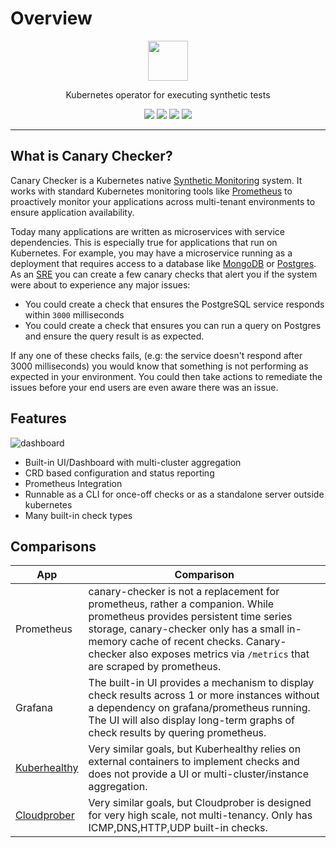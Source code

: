 # Overview
<div align="center"> <img src="docs/canary-checker.png" height="64px"></img></div>
  <p align="center">Kubernetes operator for executing synthetic tests</p>
<p align="center">
<a href="https://github.com/flanksource/canary-checker/actions"><img src="https://github.com/flanksource/canary-checker/workflows/Test/badge.svg"></a>
<a href="https://goreportcard.com/report/github.com/flanksource/canary-checker"><img src="https://goreportcard.com/badge/github.com/flanksource/canary-checker"></a>
<img src="https://img.shields.io/github/license/flanksource/canary-checker.svg?style=flat-square"/>
<a href="https://canary-checker.docs.flanksource.com"> <img src="https://img.shields.io/badge/☰-Docs-lightgrey.svg"/> </a>
</p>

---
## What is Canary Checker?
Canary Checker is a Kubernetes native [Synthetic Monitoring](https://en.wikipedia.org/wiki/Synthetic_monitoring) system. It works with standard Kubernetes monitoring tools like [Prometheus](https://prometheus.io) to proactively monitor your applications across multi-tenant environments to ensure application availability.

Today many applications are written as microservices with service dependencies. This is especially true for applications that run on Kubernetes. For example, you may have a microservice running as a deployment that requires access to a database like [MongoDB](https://www.mongodb.com/kubernetes) or [Postgres](https://www.postgresql.org/). As an [SRE](https://en.wikipedia.org/wiki/Site_Reliability_Engineering) you can create a few canary checks that alert you if the system were about to experience any major issues: 

* You could create a check that ensures the PostgreSQL service responds within `3000` milliseconds 
* You could create a check that ensures you can run a query on Postgres and ensure the query result is as expected.

If any one of these checks fails, (e.g: the service doesn't respond after 3000 milliseconds) you would know that something is not performing as expected in your environment.  You could then take actions to remediate the issues before your end users are even aware there was an issue. 

## Features

![dashboard](images/ui01.png)

* Built-in UI/Dashboard with multi-cluster aggregation
* CRD based configuration and status reporting
* Prometheus Integration
* Runnable as a CLI for once-off checks or as a standalone server outside kubernetes
* Many built-in check types


## Comparisons


| App                                                     | Comparison                                                   |
| ------------------------------------------------------- | ------------------------------------------------------------ |
| Prometheus                                              | canary-checker is not a replacement for prometheus, rather a companion. While prometheus provides persistent time series storage, canary-checker only has a small in-memory cache of recent checks.  Canary-checker also exposes metrics via `/metrics` that are scraped by prometheus. |
| Grafana                                                 | The built-in UI provides a mechanism to display check results across 1 or more instances without a dependency on grafana/prometheus running. The UI  will also display long-term graphs of check results by quering prometheus. |
| [Kuberhealthy](https://github.com/Comcast/kuberhealthy) | Very similar goals, but Kuberhealthy relies on external containers to implement checks and does not provide a UI or multi-cluster/instance aggregation. |
| [Cloudprober](https://cloudprober.org/)                 | Very similar goals, but Cloudprober is designed for very high scale, not multi-tenancy. Only has ICMP,DNS,HTTP,UDP built-in checks. |